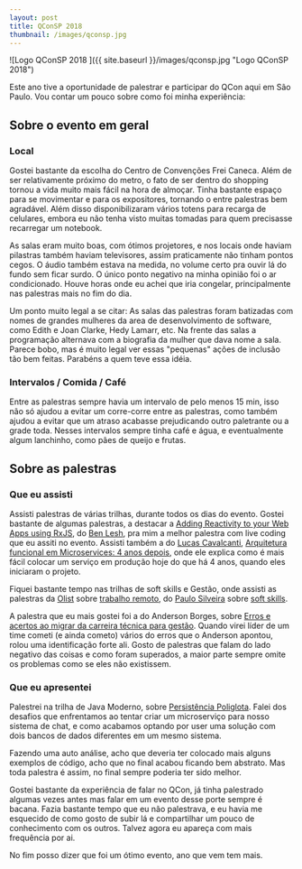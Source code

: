 ```yaml
---
layout: post
title: QConSP 2018
thumbnail: /images/qconsp.jpg
---
```


![Logo QConSP 2018 ]({{ site.baseurl }}/images/qconsp.jpg "Logo QConSP 2018")

Este ano tive a oportunidade de palestrar e participar do QCon aqui em São Paulo. Vou contar um pouco sobre como foi minha experiência:

<!--more-->

## Sobre o evento em geral

### Local

Gostei bastante da escolha do Centro de Convenções Frei Caneca. Além de ser relativamente próximo do metro, o fato de ser dentro do shopping tornou a vida muito mais fácil na hora de almoçar. Tinha bastante espaço para se movimentar e para os expositores, tornando o entre palestras bem agradável. Além disso disponibilizaram vários totens para recarga de celulares, embora eu não tenha visto muitas tomadas para quem precisasse recarregar um notebook.

As salas eram muito boas, com ótimos projetores, e nos locais onde haviam pilastras também haviam televisores, assim praticamente não tinham pontos cegos. O áudio também estava na medida, no volume certo pra ouvir lá do fundo sem ficar surdo. O único ponto negativo na minha opinião foi o ar condicionado. Houve horas onde eu achei que iria congelar, principalmente nas palestras mais no fim do dia.

Um ponto muito legal a se citar: As salas das palestras foram batizadas com nomes de grandes mulheres da area de desenvolvimento de software, como Edith e Joan Clarke, Hedy Lamarr, etc. Na frente das salas a programação alternava com a biografia da mulher que dava nome a sala. Parece bobo, mas é muito legal ver essas "pequenas" ações de inclusão tão bem feitas. Parabéns a quem teve essa idéia.

### Intervalos / Comida / Café

Entre as palestras sempre havia um intervalo de pelo menos 15 min, isso não só ajudou a evitar um corre-corre entre as palestras, como também ajudou a evitar que um atraso acabasse prejudicando outro paletrante ou a grade toda. Nesses intervalos sempre tinha café e água, e eventualmente algum lanchinho, como pães de queijo e frutas. 

## Sobre as palestras

### Que eu assisti

Assisti palestras de várias trilhas, durante todos os dias do evento. Gostei bastante de algumas palestras, a destacar a [Adding Reactivity to your Web Apps using RxJS](https://qconsp.com/sp2018/presentation/adding-reactivity-your-web-apps-using-rxjs), do [Ben Lesh](https://twitter.com/BenLesh), pra mim a melhor palestra com live coding que eu assiti no evento. Assisti também a do [Lucas Cavalcanti](https://twitter.com/lucascs), [Arquitetura funcional em Microservices: 4 anos depois](https://qconsp.com/sp2018/presentation/arquitetura-funcional-em-microservices-4-anos-depois), onde ele explica como é mais fácil colocar um serviço em produção hoje do que há 4 anos, quando eles iniciaram o projeto. 

Fiquei bastante tempo nas trilhas de soft skills e Gestão, onde assisti as palestras da [Olist](https://olist.com/) sobre [trabalho remoto](https://qconsp.com/sp2018/presentation/escalando-times-atrav%C3%A9s-do-trabalho-remoto), do [Paulo Silveira](http://twitter.com/paulo_caelum) sobre [soft skills](https://qconsp.com/sp2018/presentation/carreira-hipster-desafios-em-soft-skills-para-o-ex-programador-moderno).

A palestra que eu mais gostei foi a do Anderson Borges, sobre [Erros e acertos ao migrar da carreira técnica para gestão](https://qconsp.com/sp2018/presentation/erros-e-acertos-que-cometi-ao-migrar-da-carreira-t%C3%A9cnica-para-gest%C3%A3o). Quando virei líder de um time cometi (e ainda cometo) vários do erros que o Anderson apontou, rolou uma identificação forte ali. Gosto de palestras que falam do lado negativo das coisas e como foram superados, a maior parte sempre omite os problemas como se eles não existissem.

### Que eu apresentei

Palestrei na trilha de Java Moderno, sobre [Persistência Poliglota](https://qconsp.com/sp2018/presentation/persist%C3%AAncia-poliglota-com-java-no-elo7). Falei dos desafios que enfrentamos ao tentar criar um microserviço para nosso sistema de chat, e como acabamos optando por user uma solução com dois bancos de dados diferentes em um mesmo sistema. 

Fazendo uma auto análise, acho que deveria ter colocado mais alguns exemplos de código, acho que no final acabou ficando bem abstrato. Mas toda palestra é assim, no final sempre poderia ter sido melhor. 

Gostei bastante da experiência de falar no QCon, já tinha palestrado algumas vezes antes mas falar em um evento desse porte sempre é bacana. Fazia bastante tempo que eu não palestrava, e eu havia me esquecido de como gosto de subir lá e compartilhar um pouco de conhecimento com os outros. Talvez agora eu apareça com mais frequência por ai.

No fim posso dizer que foi um ótimo evento, ano que vem tem mais.

